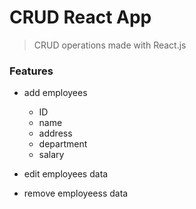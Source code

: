 # CRUD React App
> CRUD operations made with React.js

### Features
- add employees
   - ID
   - name
   - address
   - department
   - salary
 
- edit employees data
- remove employeess data
